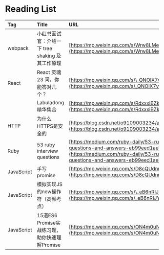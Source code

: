 # Reading List



| Tag | Title | URL |
| :--- | :--- | :--- |
| webpack | 小红书面试官：介绍一下 tree shaking 及其工作原理 | [https://mp.weixin.qq.com/s/Wrw8LMeab6ggq5icLyXOyQ](https://mp.weixin.qq.com/s/Wrw8LMeab6ggq5icLyXOyQ) |
| React | React 灵魂 23 问，你能答对几个？ | [https://mp.weixin.qq.com/s/\_QNOlX7v6egxB3P2-lYxFw](https://mp.weixin.qq.com/s/_QNOlX7v6egxB3P2-lYxFw) |
|  | Labuladong 精华集合 | [https://mp.weixin.qq.com/s/RdxxxiBZk84xCInKcAk9DA](https://mp.weixin.qq.com/s/RdxxxiBZk84xCInKcAk9DA) |
| HTTP | 为什么HTTPS是安全的 | [https://blog.csdn.net/o9109003234/article/details/112455819](https://blog.csdn.net/o9109003234/article/details/112455819) |
| Ruby | 53 ruby interview questions | [https://medium.com/ruby-daily/53-ruby-on-rails-interview-questions-and-answers-eb99eed1aeb7](https://medium.com/ruby-daily/53-ruby-on-rails-interview-questions-and-answers-eb99eed1aeb7) |
| JavaScript | 手写promise | [https://mp.weixin.qq.com/s/D8cQUdnrpZY3nThoOEZKsA](https://mp.weixin.qq.com/s/D8cQUdnrpZY3nThoOEZKsA) |
| JavaScript | 模拟实现JS的new操作符（高频考点） | [https://mp.weixin.qq.com/s/\_eB6nRIJYSXBqeYnlJbj-w](https://mp.weixin.qq.com/s/_eB6nRIJYSXBqeYnlJbj-w) |
| JavaScript | 15道ES6 Promise实战练习题，助你快速理解Promise | [https://mp.weixin.qq.com/s/ON4m0uNF6u-FjLHYih8JIA](https://mp.weixin.qq.com/s/ON4m0uNF6u-FjLHYih8JIA) |



